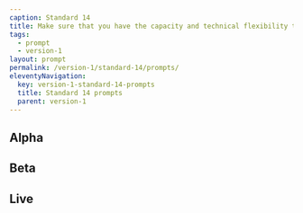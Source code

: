 ```yaml
---
caption: Standard 14
title: Make sure that you have the capacity and technical flexibility to update and improve the service on a very frequent basis.
tags:
  - prompt
  - version-1
layout: prompt
permalink: /version-1/standard-14/prompts/
eleventyNavigation:
  key: version-1-standard-14-prompts
  title: Standard 14 prompts
  parent: version-1
---
```


## Alpha

## Beta

## Live
